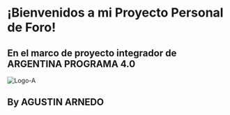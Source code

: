 # ¡Bienvenidos a mi Proyecto Personal de Foro!

## En el marco de proyecto integrador de ARGENTINA PROGRAMA 4.0

![Logo-A](image.png)

## By AGUSTIN ARNEDO 